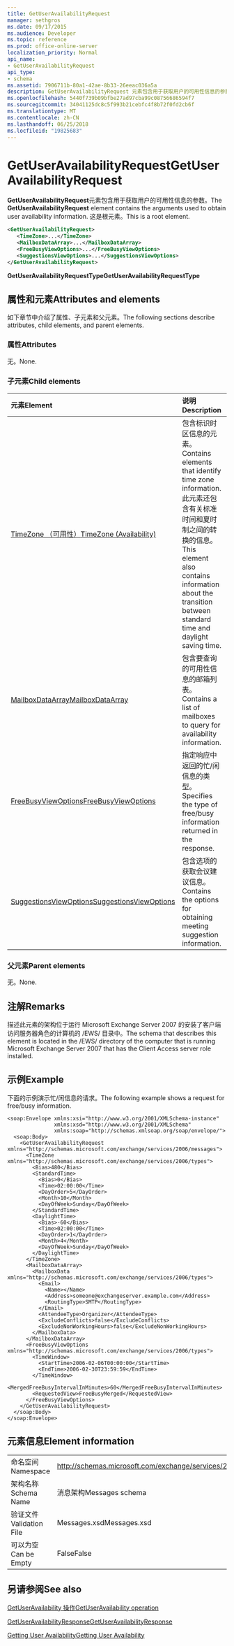 ```yaml
---
title: GetUserAvailabilityRequest
manager: sethgros
ms.date: 09/17/2015
ms.audience: Developer
ms.topic: reference
ms.prod: office-online-server
localization_priority: Normal
api_name:
- GetUserAvailabilityRequest
api_type:
- schema
ms.assetid: 7906711b-80a1-42ae-8b33-26eeac036a5a
description: GetUserAvailabilityRequest 元素包含用于获取用户的可用性信息的参数。 这是根元素。
ms.openlocfilehash: 5440f739b09bfbe27ad97cba99c08756686594f7
ms.sourcegitcommit: 34041125dc8c5f993b21cebfc4f8b72f0fd2cb6f
ms.translationtype: MT
ms.contentlocale: zh-CN
ms.lasthandoff: 06/25/2018
ms.locfileid: "19825683"
---
```

# <a name="getuseravailabilityrequest"></a><span data-ttu-id="18c3c-104">GetUserAvailabilityRequest</span><span class="sxs-lookup"><span data-stu-id="18c3c-104">GetUserAvailabilityRequest</span></span>

<span data-ttu-id="18c3c-105">**GetUserAvailabilityRequest**元素包含用于获取用户的可用性信息的参数。</span><span class="sxs-lookup"><span data-stu-id="18c3c-105">The **GetUserAvailabilityRequest** element contains the arguments used to obtain user availability information.</span></span> <span data-ttu-id="18c3c-106">这是根元素。</span><span class="sxs-lookup"><span data-stu-id="18c3c-106">This is a root element.</span></span> 
  
```xml
<GetUserAvailabilityRequest>
   <TimeZone>...</TimeZone>
   <MailboxDataArray>...</MailboxDataArray>
   <FreeBusyViewOptions>...</FreeBusyViewOptions>
   <SuggestionsViewOptions>...</SuggestionsViewOptions>
</GetUserAvailabilityRequest>
```

 <span data-ttu-id="18c3c-107">**GetUserAvailabilityRequestType**</span><span class="sxs-lookup"><span data-stu-id="18c3c-107">**GetUserAvailabilityRequestType**</span></span>
## <a name="attributes-and-elements"></a><span data-ttu-id="18c3c-108">属性和元素</span><span class="sxs-lookup"><span data-stu-id="18c3c-108">Attributes and elements</span></span>

<span data-ttu-id="18c3c-109">如下章节中介绍了属性、子元素和父元素。</span><span class="sxs-lookup"><span data-stu-id="18c3c-109">The following sections describe attributes, child elements, and parent elements.</span></span>
  
### <a name="attributes"></a><span data-ttu-id="18c3c-110">属性</span><span class="sxs-lookup"><span data-stu-id="18c3c-110">Attributes</span></span>

<span data-ttu-id="18c3c-111">无。</span><span class="sxs-lookup"><span data-stu-id="18c3c-111">None.</span></span>
  
### <a name="child-elements"></a><span data-ttu-id="18c3c-112">子元素</span><span class="sxs-lookup"><span data-stu-id="18c3c-112">Child elements</span></span>

|<span data-ttu-id="18c3c-113">**元素**</span><span class="sxs-lookup"><span data-stu-id="18c3c-113">**Element**</span></span>|<span data-ttu-id="18c3c-114">**说明**</span><span class="sxs-lookup"><span data-stu-id="18c3c-114">**Description**</span></span>|
|:-----|:-----|
|[<span data-ttu-id="18c3c-115">TimeZone （可用性）</span><span class="sxs-lookup"><span data-stu-id="18c3c-115">TimeZone (Availability)</span></span>](timezone-availability.md) <br/> |<span data-ttu-id="18c3c-116">包含标识时区信息的元素。</span><span class="sxs-lookup"><span data-stu-id="18c3c-116">Contains elements that identify time zone information.</span></span> <span data-ttu-id="18c3c-117">此元素还包含有关标准时间和夏时制之间的转换的信息。</span><span class="sxs-lookup"><span data-stu-id="18c3c-117">This element also contains information about the transition between standard time and daylight saving time.</span></span>  <br/> |
|[<span data-ttu-id="18c3c-118">MailboxDataArray</span><span class="sxs-lookup"><span data-stu-id="18c3c-118">MailboxDataArray</span></span>](mailboxdataarray.md) <br/> |<span data-ttu-id="18c3c-119">包含要查询的可用性信息的邮箱列表。</span><span class="sxs-lookup"><span data-stu-id="18c3c-119">Contains a list of mailboxes to query for availability information.</span></span>  <br/> |
|[<span data-ttu-id="18c3c-120">FreeBusyViewOptions</span><span class="sxs-lookup"><span data-stu-id="18c3c-120">FreeBusyViewOptions</span></span>](freebusyviewoptions.md) <br/> |<span data-ttu-id="18c3c-121">指定响应中返回的忙/闲信息的类型。</span><span class="sxs-lookup"><span data-stu-id="18c3c-121">Specifies the type of free/busy information returned in the response.</span></span>  <br/> |
|[<span data-ttu-id="18c3c-122">SuggestionsViewOptions</span><span class="sxs-lookup"><span data-stu-id="18c3c-122">SuggestionsViewOptions</span></span>](suggestionsviewoptions.md) <br/> |<span data-ttu-id="18c3c-123">包含选项的获取会议建议信息。</span><span class="sxs-lookup"><span data-stu-id="18c3c-123">Contains the options for obtaining meeting suggestion information.</span></span>  <br/> |
   
### <a name="parent-elements"></a><span data-ttu-id="18c3c-124">父元素</span><span class="sxs-lookup"><span data-stu-id="18c3c-124">Parent elements</span></span>

<span data-ttu-id="18c3c-125">无。</span><span class="sxs-lookup"><span data-stu-id="18c3c-125">None.</span></span>
  
## <a name="remarks"></a><span data-ttu-id="18c3c-126">注解</span><span class="sxs-lookup"><span data-stu-id="18c3c-126">Remarks</span></span>

<span data-ttu-id="18c3c-127">描述此元素的架构位于运行 Microsoft Exchange Server 2007 的安装了客户端访问服务器角色的计算机的 /EWS/ 目录中。</span><span class="sxs-lookup"><span data-stu-id="18c3c-127">The schema that describes this element is located in the /EWS/ directory of the computer that is running Microsoft Exchange Server 2007 that has the Client Access server role installed.</span></span>
  
## <a name="example"></a><span data-ttu-id="18c3c-128">示例</span><span class="sxs-lookup"><span data-stu-id="18c3c-128">Example</span></span>

<span data-ttu-id="18c3c-129">下面的示例演示忙/闲信息的请求。</span><span class="sxs-lookup"><span data-stu-id="18c3c-129">The following example shows a request for free/busy information.</span></span>
  
```
<soap:Envelope xmlns:xsi="http://www.w3.org/2001/XMLSchema-instance" 
               xmlns:xsd="http://www.w3.org/2001/XMLSchema" 
               xmlns:soap="http://schemas.xmlsoap.org/soap/envelope/">
  <soap:Body>
    <GetUserAvailabilityRequest xmlns="http://schemas.microsoft.com/exchange/services/2006/messages">
      <TimeZone xmlns="http://schemas.microsoft.com/exchange/services/2006/types">
        <Bias>480</Bias>
        <StandardTime>
          <Bias>0</Bias>
          <Time>02:00:00</Time>
          <DayOrder>5</DayOrder>
          <Month>10</Month>
          <DayOfWeek>Sunday</DayOfWeek>
        </StandardTime>
        <DaylightTime>
          <Bias>-60</Bias>
          <Time>02:00:00</Time>
          <DayOrder>1</DayOrder>
          <Month>4</Month>
          <DayOfWeek>Sunday</DayOfWeek>
        </DaylightTime>
      </TimeZone>
      <MailboxDataArray>
        <MailboxData xmlns="http://schemas.microsoft.com/exchange/services/2006/types">
          <Email>
            <Name></Name>
            <Address>someone@exchangeserver.example.com</Address>
            <RoutingType>SMTP</RoutingType>
          </Email>
          <AttendeeType>Organizer</AttendeeType>
          <ExcludeConflicts>false</ExcludeConflicts>
          <ExcludeNonWorkingHours>false</ExcludeNonWorkingHours>
        </MailboxData>
      </MailboxDataArray>
      <FreeBusyViewOptions xmlns="http://schemas.microsoft.com/exchange/services/2006/types">
        <TimeWindow>
          <StartTime>2006-02-06T00:00:00</StartTime>
          <EndTime>2006-02-30T23:59:59</EndTime>
        </TimeWindow>
        <MergedFreeBusyIntervalInMinutes>60</MergedFreeBusyIntervalInMinutes>
        <RequestedView>FreeBusyMerged</RequestedView>
      </FreeBusyViewOptions>
    </GetUserAvailabilityRequest>
  </soap:Body>
</soap:Envelope>
```

## <a name="element-information"></a><span data-ttu-id="18c3c-130">元素信息</span><span class="sxs-lookup"><span data-stu-id="18c3c-130">Element information</span></span>

|||
|:-----|:-----|
|<span data-ttu-id="18c3c-131">命名空间</span><span class="sxs-lookup"><span data-stu-id="18c3c-131">Namespace</span></span>  <br/> |http://schemas.microsoft.com/exchange/services/2006/messages  <br/> |
|<span data-ttu-id="18c3c-132">架构名称</span><span class="sxs-lookup"><span data-stu-id="18c3c-132">Schema Name</span></span>  <br/> |<span data-ttu-id="18c3c-133">消息架构</span><span class="sxs-lookup"><span data-stu-id="18c3c-133">Messages schema</span></span>  <br/> |
|<span data-ttu-id="18c3c-134">验证文件</span><span class="sxs-lookup"><span data-stu-id="18c3c-134">Validation File</span></span>  <br/> |<span data-ttu-id="18c3c-135">Messages.xsd</span><span class="sxs-lookup"><span data-stu-id="18c3c-135">Messages.xsd</span></span>  <br/> |
|<span data-ttu-id="18c3c-136">可以为空</span><span class="sxs-lookup"><span data-stu-id="18c3c-136">Can be Empty</span></span>  <br/> |<span data-ttu-id="18c3c-137">False</span><span class="sxs-lookup"><span data-stu-id="18c3c-137">False</span></span>  <br/> |
   
## <a name="see-also"></a><span data-ttu-id="18c3c-138">另请参阅</span><span class="sxs-lookup"><span data-stu-id="18c3c-138">See also</span></span>



[<span data-ttu-id="18c3c-139">GetUserAvailability 操作</span><span class="sxs-lookup"><span data-stu-id="18c3c-139">GetUserAvailability operation</span></span>](getuseravailability-operation.md)
  
[<span data-ttu-id="18c3c-140">GetUserAvailabilityResponse</span><span class="sxs-lookup"><span data-stu-id="18c3c-140">GetUserAvailabilityResponse</span></span>](getuseravailabilityresponse.md)


[<span data-ttu-id="18c3c-141">Getting User Availability</span><span class="sxs-lookup"><span data-stu-id="18c3c-141">Getting User Availability</span></span>](http://msdn.microsoft.com/library/d4133fcb-9b0f-4e6b-aadf-a389da83516a%28Office.15%29.aspx)

